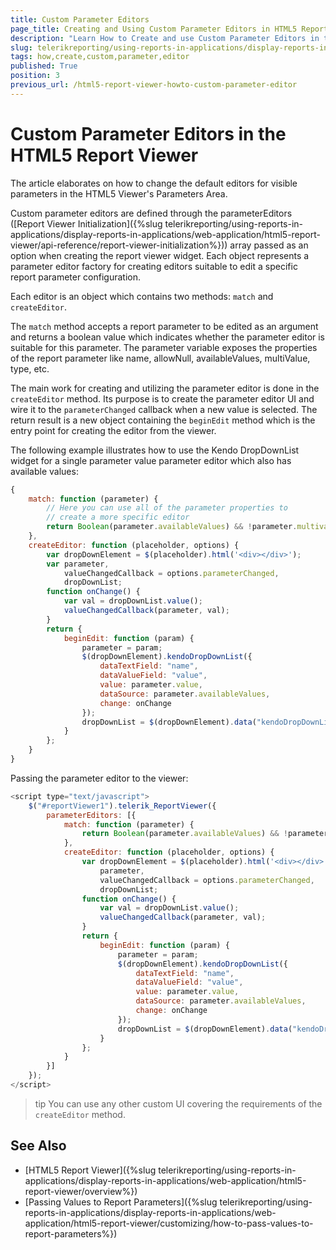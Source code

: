 ```yaml
---
title: Custom Parameter Editors
page_title: Creating and Using Custom Parameter Editors in HTML5 ReportViewer
description: "Learn How to Create and use Custom Parameter Editors in the HTML5 ReportViewer in Telerik Reporting."
slug: telerikreporting/using-reports-in-applications/display-reports-in-applications/web-application/html5-report-viewer/customizing/how-to-create-a-custom-parameter-editor
tags: how,create,custom,parameter,editor
published: True
position: 3
previous_url: /html5-report-viewer-howto-custom-parameter-editor
---
```


# Custom Parameter Editors in the HTML5 Report Viewer

The article elaborates on how to change the default editors for visible parameters in the HTML5 Viewer's Parameters Area.

Custom parameter editors are defined through the parameterEditors ([Report Viewer Initialization]({%slug telerikreporting/using-reports-in-applications/display-reports-in-applications/web-application/html5-report-viewer/api-reference/report-viewer-initialization%})) array passed as an option when creating the report viewer widget. Each object represents a parameter editor factory for creating editors suitable to edit a specific report parameter configuration.

Each editor is an object which contains two methods: `match` and `createEditor`.

The `match` method accepts a report parameter to be edited as an argument and returns a boolean value which indicates whether the parameter editor is suitable for this parameter. The parameter variable exposes the properties of the report parameter like name, allowNull, availableValues, multiValue, type, etc.

The main work for creating and utilizing the parameter editor is done in the `createEditor` method. Its purpose is to create the parameter editor UI and wire it to the `parameterChanged` callback when a new value is selected. The return result is a new object containing the `beginEdit` method which is the entry point for creating the editor from the viewer.

The following example illustrates how to use the Kendo DropDownList widget for a single parameter value parameter editor which also has available values:

````JavaScript
{
	match: function (parameter) {
		// Here you can use all of the parameter properties to
		// create a more specific editor
		return Boolean(parameter.availableValues) && !parameter.multivalue;
	},
	createEditor: function (placeholder, options) {
		var dropDownElement = $(placeholder).html('<div></div>');
		var parameter,
			valueChangedCallback = options.parameterChanged,
			dropDownList;
		function onChange() {
			var val = dropDownList.value();
			valueChangedCallback(parameter, val);
		}
		return {
			beginEdit: function (param) {
				parameter = param;
				$(dropDownElement).kendoDropDownList({
					dataTextField: "name",
					dataValueField: "value",
					value: parameter.value,
					dataSource: parameter.availableValues,
					change: onChange
				});
				dropDownList = $(dropDownElement).data("kendoDropDownList");
			}
		};
	}
}
````

Passing the parameter editor to the viewer:

````JavaScript
<script type="text/javascript">
	$("#reportViewer1").telerik_ReportViewer({
		parameterEditors: [{
			match: function (parameter) {
				return Boolean(parameter.availableValues) && !parameter.multivalue;
			},
			createEditor: function (placeholder, options) {
				var dropDownElement = $(placeholder).html('<div></div>'),
					parameter,
					valueChangedCallback = options.parameterChanged,
					dropDownList;
				function onChange() {
					var val = dropDownList.value();
					valueChangedCallback(parameter, val);
				}
				return {
					beginEdit: function (param) {
						parameter = param;
						$(dropDownElement).kendoDropDownList({
							dataTextField: "name",
							dataValueField: "value",
							value: parameter.value,
							dataSource: parameter.availableValues,
							change: onChange
						});
						dropDownList = $(dropDownElement).data("kendoDropDownList");
					}
				};
			}
		}]
	});
</script>
````

>tip You can use any other custom UI covering the requirements of the `createEditor` method.

## See Also

* [HTML5 Report Viewer]({%slug telerikreporting/using-reports-in-applications/display-reports-in-applications/web-application/html5-report-viewer/overview%})
* [Passing Values to Report Parameters]({%slug telerikreporting/using-reports-in-applications/display-reports-in-applications/web-application/html5-report-viewer/customizing/how-to-pass-values-to-report-parameters%})
